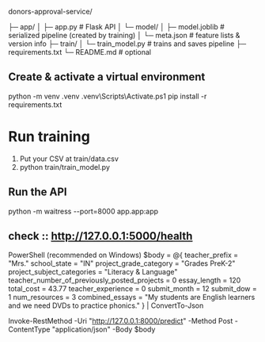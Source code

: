 donors-approval-service/



├─ app/
│  ├─ app.py                 # Flask API
│  └─ model/
│     ├─ model.joblib        # serialized pipeline (created by training)
│     └─ meta.json           # feature lists & version info
├─ train/
│  └─ train_model.py         # trains and saves pipeline
├─ requirements.txt
└─ README.md                 # optional

## Create & activate a virtual environment

python -m venv .venv
.venv\Scripts\Activate.ps1
pip install -r requirements.txt



# Run training
1. Put your CSV at train/data.csv 
2. python train/train_model.py

##  Run the API
python -m waitress --port=8000 app.app:app



## check ::  http://127.0.0.1:5000/health

PowerShell (recommended on Windows)
$body = @{
  teacher_prefix = "Mrs."
  school_state = "IN"
  project_grade_category = "Grades PreK-2"
  project_subject_categories = "Literacy & Language"
  teacher_number_of_previously_posted_projects = 0
  essay_length = 120
  total_cost = 43.77
  teacher_experience = 0
  submit_month = 12
  submit_dow = 1
  num_resources = 3
  combined_essays = "My students are English learners and we need DVDs to practice phonics."
} | ConvertTo-Json

Invoke-RestMethod -Uri "http://127.0.0.1:8000/predict" -Method Post -ContentType "application/json" -Body $body







